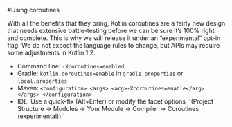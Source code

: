 #Using coroutines

With all the benefits that they bring, Kotlin coroutines are a fairly new design that needs extensive battle-testing before we can be sure it’s 100% right and complete. This is why we will release it under an “experimental” opt-in flag. We do not expect the language rules to change, but APIs may require some adjustments in Kotlin 1.2.

* Command line: `-Xcoroutines=enabled`
* Gradle: `kotlin.coroutines=enable` in `gradle.properties` or `local.properties`
* Maven: `<configuration> <args> <arg>-Xcoroutines=enable</arg> </args> </configuration>`
* IDE: Use a quick-fix (Alt+Enter) or modify the facet options ''(Project Structure -> Modules -> Your Module -> Compiler -> Coroutines (experimental))''